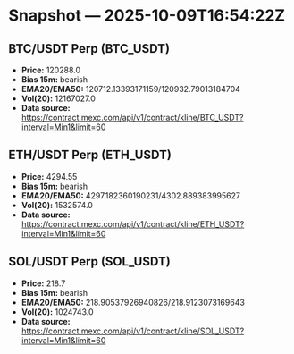 # Snapshot — 2025-10-09T16:54:22Z

## BTC/USDT Perp (BTC_USDT)
- **Price:** 120288.0
- **Bias 15m:** bearish
- **EMA20/EMA50:** 120712.13393171159/120932.79013184704
- **Vol(20):** 12167027.0
- **Data source:** https://contract.mexc.com/api/v1/contract/kline/BTC_USDT?interval=Min1&limit=60

## ETH/USDT Perp (ETH_USDT)
- **Price:** 4294.55
- **Bias 15m:** bearish
- **EMA20/EMA50:** 4297.182360190231/4302.889383995627
- **Vol(20):** 1532574.0
- **Data source:** https://contract.mexc.com/api/v1/contract/kline/ETH_USDT?interval=Min1&limit=60

## SOL/USDT Perp (SOL_USDT)
- **Price:** 218.7
- **Bias 15m:** bearish
- **EMA20/EMA50:** 218.90537926940826/218.9123073169643
- **Vol(20):** 1024743.0
- **Data source:** https://contract.mexc.com/api/v1/contract/kline/SOL_USDT?interval=Min1&limit=60

